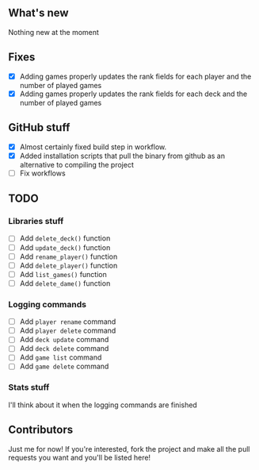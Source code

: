 ## What's new
Nothing new at the moment
## Fixes
- [x] Adding games properly updates the rank fields for each player and the number of played games
- [x] Adding games properly updates the rank fields for each deck and the number of played games
## GitHub stuff
- [x] Almost certainly fixed build step in workflow.
- [x] Added installation scripts that pull the binary from github as an alternative to compiling the project
- [ ] Fix workflows
## TODO
### Libraries stuff
- [ ] Add `delete_deck()` function
- [ ] Add `update_deck()` function
- [ ] Add `rename_player()` function
- [ ] Add `delete_player()` function
- [ ] Add `list_games()` function
- [ ] Add `delete_dame()` function
### Logging commands
- [ ] Add `player rename` command
- [ ] Add `player delete` command
- [ ] Add `deck update` command
- [ ] Add `deck delete` command
- [ ] Add `game list` command
- [ ] Add `game delete` command
### Stats stuff
I'll think about it when the logging commands are finished

## Contributors
Just me for now! If you're interested, fork the project and make all the pull requests you want and you'll be listed here!
